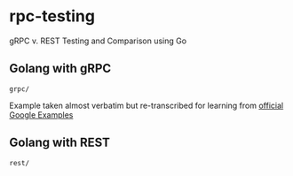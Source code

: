 # rpc-testing

gRPC v. REST Testing and Comparison using Go

## Golang with gRPC

`grpc/`

Example taken almost verbatim but re-transcribed for learning from [official Google Examples](https://developers.google.com/protocol-buffers/docs/gotutorial)

## Golang with REST

`rest/`

